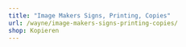 ```yaml
---
title: "Image Makers Signs, Printing, Copies"
url: /wayne/image-makers-signs-printing-copies/
shop: Kopieren
---
```

